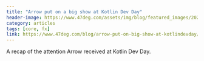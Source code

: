 ```yaml
---
title: "Arrow put on a big show at Kotlin Dev Day"
header-image: https://www.47deg.com/assets/img/blog/featured_images/2022-06-13-arrow-put-on-big-show-at-kotlin-dev-day.jpg
category: articles
tags: [core, fx]
link: https://www.47deg.com/blog/arrow-put-on-big-show-at-kotlindevday/
---
```

A recap of the attention Arrow received at Kotlin Dev Day.
